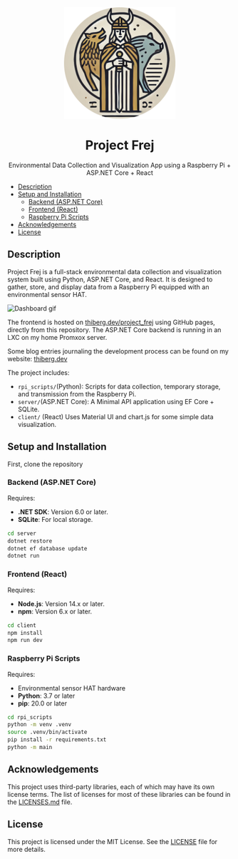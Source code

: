 <div align="center">
  <img src="images/header.png" alt="Frej" width="250" height="250">
  <h1 align="center">Project Frej</h3>
  <p align="center">
    Environmental Data Collection and Visualization App using a Raspberry Pi + ASP.NET Core + React
    <br/>
  </p>
</div>

- [Description](#description)
- [Setup and Installation](#setup-and-installation)
   * [Backend (ASP.NET Core)](#backend-aspnet-core)
   * [Frontend (React)](#frontend-react)
   * [Raspberry Pi Scripts](#raspberry-pi-scripts)
- [Acknowledgements](#Acknowledgements)
- [License](#license)

## Description
Project Frej is a full-stack environmental data collection and visualization system built using Python, ASP.NET Core, and React. It is designed to gather, store, and display data from a Raspberry Pi equipped with an environmental sensor HAT.

<p>
  <img src="images/dashboard.gif" alt="Dashboard gif" width="500">
</p>

The frontend is hosted on [thiberg.dev/project_frej](https://thiberg.dev/project_frej) using GitHub pages, directly from this repository. The ASP.NET Core backend is running in an LXC on my home Promxox server.

Some blog entries journaling the development process can be found on my website: [thiberg.dev](https://thiberg.dev/)

The project includes:
- `rpi_scripts/`(Python): Scripts for data collection, temporary storage, and transmission from the Raspberry Pi.
- `server/`(ASP.NET Core): A Minimal API application using EF Core + SQLite.
- `client/` (React) Uses Material UI and chart.js for some simple data visualization.

## Setup and Installation
First, clone the repository

### Backend (ASP.NET Core)
Requires:
- **.NET SDK**: Version 6.0 or later.
- **SQLite**: For local storage.
```bash
cd server
dotnet restore
dotnet ef database update
dotnet run
```
### Frontend (React)
Requires:
- **Node.js**: Version 14.x or later.
- **npm**: Version 6.x or later. 
```bash
cd client
npm install
npm run dev
```
### Raspberry Pi Scripts
Requires:
- Environmental sensor HAT hardware
- **Python**: 3.7 or later
- **pip**: 20.0 or later 

```bash
cd rpi_scripts
python -m venv .venv
source .venv/bin/activate
pip install -r requirements.txt
python -m main
```

## Acknowledgements
This project uses third-party libraries, each of which may have its own license terms. The list of licenses for most of these libraries can be found in the [LICENSES.md](./LICENSES.md) file.

## License

This project is licensed under the MIT License. See the [LICENSE](./LICENSE.txt) file for more details.

